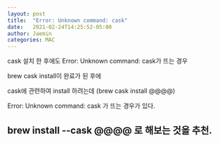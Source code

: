 ```yaml
---
layout: post
title:  "Error: Unknown command: cask"
date:   2021-02-24T14:25:52-05:00
author: Jaemin
categories: MAC
---
```


cask 설치 한 후에도 Error: Unknown command: cask가 뜨는 경우


brew cask install이 완료가 된 후에

cask에 관련하여 install 하려는데 (brew cask install @@@@)

Error: Unknown command: cask 가 뜨는 경우가 있다.


<h2>brew install --cask @@@@ 로 해보는 것을 추천.</h2>
